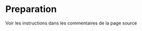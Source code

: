 # Preparation 

Voir les instructions dans les commentaires de la page source 

<!---


## Installation du serveur SQL-Serveur du département

Les scripts se trouvent dans le répertoire *Script Gestion SQL* des notes de cours. 


### Ménage des comptes de l'année précédente

Exécuter le script SuppressionComptesEtudiantsEtBdsAW2019.sql
afin d'enlever toutes les bds et les comptes des étudiants de l'an dernier. 


### Création des comptes pour cette année

Vider la table EtudiantBD2/Etudiant. 

Inscrire la liste des étudiants dans le script 2-InsertionEtudiantsH2022.sql

Il suffit de mettre les info dans VALUES. 

Le champs traite doit être mis à 0 (une valeur autre que 1 indique qu'il ne faut pas traiter cet étudiant dans un script)

Il y a aussi le script 1-CreationBDEtudiantBDS.sql qui peut être utilisé si la BD n'existe pas. Le script crée la bd et la table.  

### Création des comptes et des BD pour le cours

Exécuter le script 3-CreationComptesEtudiantsEtBDs.sql. 

Ce script crée un compte pour chaque étudiant se trouvant dans la table Etudiant, ainsi qu'une copie de AdventureWorks2019. 


-->